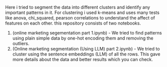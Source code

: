 Here i tried to segment the data into different clusters and identify any important patterns in it. For clustering i used k-means and uses many tests like anova, chi_squared, pearson correlations to understand the affect of features on each other. this repository consists of two notebooks. 
1. (online marketing segementation part 1.ipynb) - We tried to find patterns using plain simple data by one-hot encoding them and removing the outliers.
2. (Online marketing segmentation (Using LLM) part 2.ipynb) - We tried to cluster using the sentence embeddings (LLM) of all the rows. This gave more details about the data and better results which you can check. 

